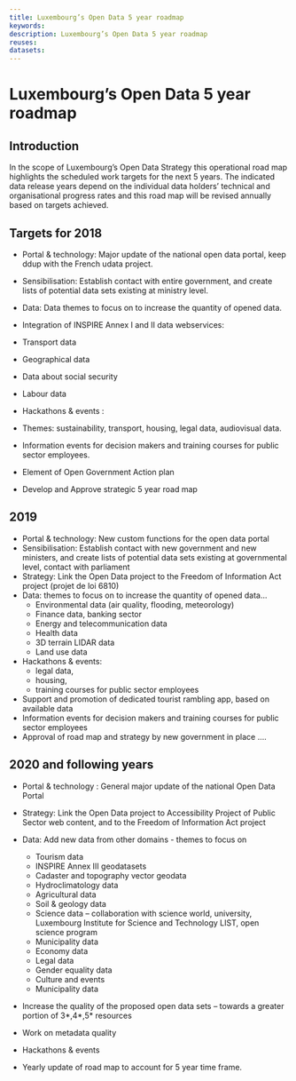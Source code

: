 ```yaml
---
title: Luxembourg’s Open Data 5 year roadmap
keywords:
description: Luxembourg’s Open Data 5 year roadmap
reuses:
datasets:
---
```


Luxembourg’s Open Data 5 year roadmap
=====================================

Introduction
------------

In the scope of Luxembourg’s Open Data Strategy this operational road map highlights the scheduled work targets for the next 5 years. The indicated data release years depend on the individual data holders’ technical and organisational progress rates and this road map will be revised annually based on targets achieved.

Targets for 2018
----------------

*   Portal & technology: Major update of the national open data portal, keep ddup with the French udata project.
*   Sensibilisation: Establish contact with entire government, and create lists of potential data sets existing at ministry level.
*   Data: Data themes to focus on to increase the quantity of opened data.
*   Integration of INSPIRE Annex I and II data webservices:

*   Transport data
*   Geographical data
*   Data about social security
*   Labour data

*   Hackathons & events :

*   Themes: sustainability, transport, housing, legal data, audiovisual data.
*   Information events for decision makers and training courses for public sector employees.

*   Element of Open Government Action plan
*   Develop and Approve strategic 5 year road map

2019
----

*   Portal & technology: New custom functions for the open data portal
*   Sensibilisation: Establish contact with new government and new ministers, and create lists of potential data sets existing at governmental level, contact with parliament
*   Strategy: Link the Open Data project to the Freedom of Information Act project (projet de loi 6810)
*   Data: themes to focus on to increase the quantity of opened data...
    *   Environmental data (air quality, flooding, meteorology)
    *   Finance data, banking sector
    *   Energy and telecommunication data
    *   Health data
    *   3D terrain LIDAR data
    *   Land use data
*   Hackathons & events:
    *   legal data,
    *   housing,
    *   training courses for public sector employees
*   Support and promotion of dedicated tourist rambling app, based on available data
*   Information events for decision makers and training courses for public sector employees
*   Approval of road map and strategy by new government in place ….

2020 and following years
------------------------

*   Portal & technology : General major update of the national Open Data Portal
*   Strategy: Link the Open Data project to Accessibility Project of Public Sector web content, and to the Freedom of Information Act project
*   Data: Add new data from other domains - themes to focus on
    *   Tourism data
    *   INSPIRE Annex III geodatasets
    *   Cadaster and topography vector geodata
    *   Hydroclimatology data
    *   Agricultural data
    *   Soil & geology data
    *   Science data – collaboration with science world, university, Luxembourg Institute for Science and Technology LIST, open science program
    *   Municipality data
    *   Economy data
    *   Legal data
    *   Gender equality data
    *   Culture and events
    *   Municipality data

*   Increase the quality of the proposed open data sets – towards a greater portion of 3\*,4\*,5\* resources
*   Work on metadata quality
*   Hackathons & events
*   Yearly update of road map to account for 5 year time frame.
